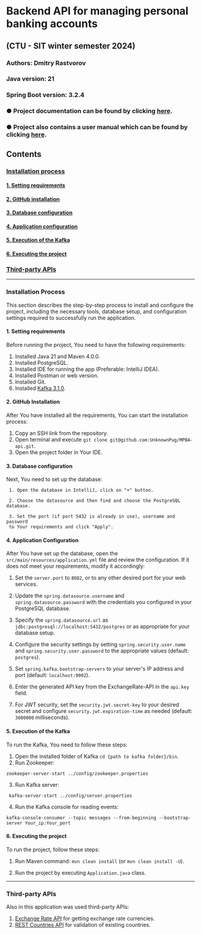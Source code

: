# Backend API for managing personal banking accounts

## (CTU - SIT winter semester 2024)

### Authors: Dmitry Rastvorov

### Java version: 21

### Spring Boot version: 3.2.4

### ● Project documentation can be found by clicking [here](https://drive.google.com/file/d/1vGJxZSUE9aEM3G5B2gR1hHnBTfwhr0ix/view?usp=sharing).

### ● Project also contains a user manual which can be found by clicking [here](https://unknownpug.github.io/MPBA-api/).

## Contents

### [Installation process](#installation)

#### [1. Setting requirements](#requirements)

#### [2. GitHub installation](#github)

#### [3. Database configuration](#database)

#### [4. Application configuration](#configuration)

#### [5. Execution of the Kafka](#kafka)

#### [6. Executing the project](#execution)

### [Third-party APIs](#api)

-- -- --

### <a name="installation"></a> Installation Process

This section describes the step-by-step process to install and configure the project, including the necessary tools, database setup, and configuration settings required to successfully run the application.

#### <a name="requirements"></a>1. Setting requirements

Before running the project, You need to have the following requirements:

1. Installed Java 21 and Maven 4.0.0.
2. Installed PostgreSQL.
3. Installed IDE for running the app (Preferable: IntelliJ IDEA).
4. Installed Postman or web version.
5. Installed Git.
6. Installed [Kafka 3.1.0](https://archive.apache.org/dist/kafka/3.1.0/kafka_2.13-3.1.0.tgz).

#### <a name="github"></a>2. GitHub Installation

After You have installed all the requirements, You can start the installation process:

1. Copy an SSH link from the repository.
2. Open terminal and execute `git clone git@github.com:UnknownPug/MPBA-api.git`.
3. Open the project folder in Your IDE.

#### <a name="database"></a>3. Database configuration

Next, You need to set up the database:

     1. Open the database in IntelliJ, click on "+" button.

     2. Choose the datasource and then find and choose the PostgreSQL database.
     
     3. Set the port (if port 5432 is already in use), username and password 
     to Your requirements and click "Apply".

#### <a name="configuration"></a>4. Application Configuration

After You have set up the database, open the `src/main/resources/application.yml` file and review the configuration.
If it does not meet your requirements, modify it accordingly:

1. Set the `server.port` to `8082`, or to any other desired port for your web services.

2. Update the `spring.datasource.username` and `spring.datasource.password` with the credentials you configured in your
   PostgreSQL database.

3. Specify the `spring.datasource.url` as `jdbc:postgresql://localhost:5432/postgres` or as appropriate for your
   database setup.

4. Configure the security settings by setting `spring.security.user.name` and `spring.security.user.password` to the
   appropriate values (default: `postgres`).

5. Set `spring.kafka.bootstrap-servers` to your server's IP address and port (default: `localhost:9092`).

6. Enter the generated API key from the ExchangeRate-API in the `api.key` field.
   
7. For JWT security, set the `security.jwt.secret-key` to your desired secret and configure
   `security.jwt.expiration-time` as needed (default: `3600000` milliseconds).

#### <a name="kafka"></a>5. Execution of the Kafka

To run the Kafka, You need to follow these steps:

1. Open the installed folder of Kafka `cd {path to kafka folder}/bin`.
2. Run Zookeeper:

```shell
zookeeper-server-start ../config/zookeeper.properties 
```

3. Run Kafka server:

```shell
 kafka-server-start ../config/server.properties
```

4. Run the Kafka console for reading events:

```shell
kafka-console-consumer --topic messages --from-beginning --bootstrap-server Your_ip:Your_port
```

#### <a name="execution"></a>6. Executing the project

To run the project, follow these steps:

1. Run Maven command: `mvn clean install` (or `mvn clean install -U`).

2. Run the project by executing `Application.java` class.

-- -- --

### <a name="api"></a>Third-party APIs

Also in this application was used third-party APIs:

1. [Exchange Rate API](https://app.exchangerate-api.com/dashboard) for getting exchange rate currencies.
2. [REST Countries API](https://restcountries.com) for validation of existing countries.
